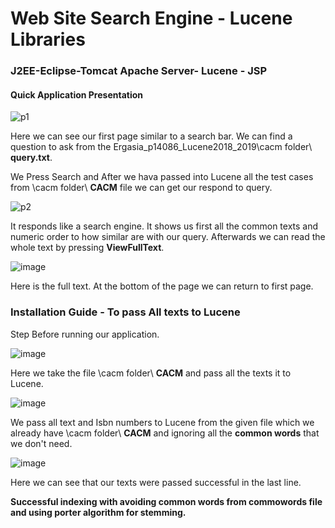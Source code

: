 # Web Site Search Engine - Lucene Libraries
### J2EE-Eclipse-Tomcat Apache Server- Lucene - JSP
#### Quick Application Presentation
![p1](https://user-images.githubusercontent.com/39504405/94338861-486b7780-fffe-11ea-85e7-0f071ae4ab3f.png)

Here we can see our first page similar to a search bar.
We can find a question to ask from the Ergasia_p14086_Lucene2018_2019\cacm folder\ **query.txt**.

We Press Search and After we hava passed into Lucene all the test cases from \cacm folder\ **CACM** file we can get our respond to query.

![p2](https://user-images.githubusercontent.com/39504405/94339137-4b676780-0000-11eb-8c0c-2b7cfee14eb5.png)

It responds like a search engine. 
It shows us first all the common texts and numeric order to how similar are with our query. 
Afterwards we can read the whole text by pressing **ViewFullText**.

![image](https://user-images.githubusercontent.com/39504405/94339244-0db70e80-0001-11eb-9554-f5bdf45e381a.png)

Here is the full text.
At the bottom of the page we can return to first page.


### Installation Guide - To pass All texts to Lucene
Step Before running our application.

![image](https://user-images.githubusercontent.com/39504405/94339643-10ffc980-0004-11eb-912f-f233b59f24ef.png)

Here we take the file \cacm folder\ **CACM** and pass all the texts it to Lucene.

![image](https://user-images.githubusercontent.com/39504405/94339312-c4b38a00-0001-11eb-8f89-5db064b17389.png)

We pass all text and Isbn numbers to Lucene from the given file which we already have \cacm folder\ **CACM** and ignoring all the **common words** that we don't need.

![image](https://user-images.githubusercontent.com/39504405/94339361-2673f400-0002-11eb-9c62-470c2e6de0e5.png)

Here we can see that our texts were passed successful in the last line.

**Successful indexing with avoiding common words from commowords file and using porter algorithm for stemming.**
